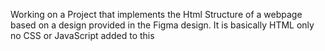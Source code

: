 Working on a Project that implements the Html Structure of a webpage based on a design provided in the Figma design. It is basically HTML only no CSS or JavaScript added to this 
